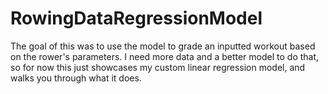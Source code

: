 # RowingDataRegressionModel
The goal of this was to use the model to grade an inputted workout based on the rower's parameters. I need more data and a better model to do that, so for now this just showcases my custom linear regression model, and walks you through what it does.
